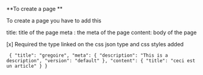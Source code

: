 **To create a page **

To create a page you have to add this

title: title of the page
meta : the meta of the page
content: body of the page

[x] Required the type linked on the css json type and css styles added


`
{
"title": "gregoire",
"meta":
{
"description": "This is a description",
"version": "default"
},
"content":
{
"title": "ceci est un article"
}
}`